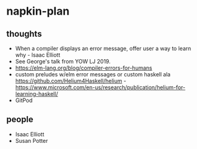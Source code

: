 # napkin-plan


## thoughts

- When a compiler displays an error message, offer user a way to learn why - Isaac Elliott
- See George's talk from YOW LJ 2019.
- https://elm-lang.org/blog/compiler-errors-for-humans
- custom preludes w/elm error messages or custom haskell ala https://github.com/Helium4Haskell/helium - https://www.microsoft.com/en-us/research/publication/helium-for-learning-haskell/
- GitPod


## people
- Isaac Elliott
- Susan Potter
